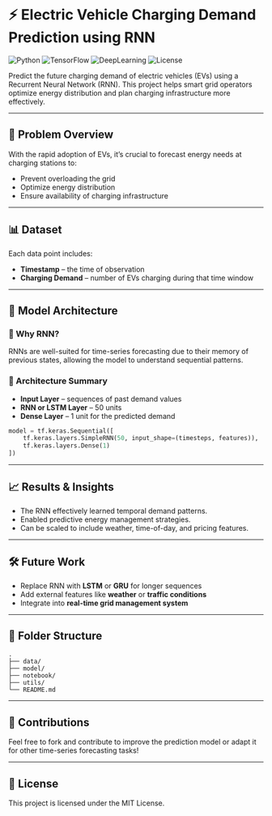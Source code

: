 
# ⚡ Electric Vehicle Charging Demand Prediction using RNN

![Python](https://img.shields.io/badge/Python-3.8%2B-blue?logo=python)
![TensorFlow](https://img.shields.io/badge/TensorFlow-2.x-orange?logo=tensorflow)
![DeepLearning](https://img.shields.io/badge/Deep%20Learning-RNN-yellow?logo=keras)
![License](https://img.shields.io/badge/License-MIT-green)

Predict the future charging demand of electric vehicles (EVs) using a Recurrent Neural Network (RNN). This project helps smart grid operators optimize energy distribution and plan charging infrastructure more effectively.

---

## 🚗 Problem Overview

With the rapid adoption of EVs, it’s crucial to forecast energy needs at charging stations to:
- Prevent overloading the grid
- Optimize energy distribution
- Ensure availability of charging infrastructure

---

## 📊 Dataset

Each data point includes:
- **Timestamp** – the time of observation
- **Charging Demand** – number of EVs charging during that time window

---

## 🧠 Model Architecture

### 🔁 Why RNN?

RNNs are well-suited for time-series forecasting due to their memory of previous states, allowing the model to understand sequential patterns.

### 📐 Architecture Summary

- **Input Layer** – sequences of past demand values
- **RNN or LSTM Layer** – 50 units
- **Dense Layer** – 1 unit for the predicted demand

```python
model = tf.keras.Sequential([
    tf.keras.layers.SimpleRNN(50, input_shape=(timesteps, features)),
    tf.keras.layers.Dense(1)
])
```

---

## 📈 Results & Insights

- The RNN effectively learned temporal demand patterns.
- Enabled predictive energy management strategies.
- Can be scaled to include weather, time-of-day, and pricing features.

---

## 🛠️ Future Work

- Replace RNN with **LSTM** or **GRU** for longer sequences
- Add external features like **weather** or **traffic conditions**
- Integrate into **real-time grid management system**

---

## 📂 Folder Structure

```
.
├── data/
├── model/
├── notebook/
├── utils/
└── README.md
```

---

## 🤝 Contributions

Feel free to fork and contribute to improve the prediction model or adapt it for other time-series forecasting tasks!

---

## 📄 License

This project is licensed under the MIT License.
